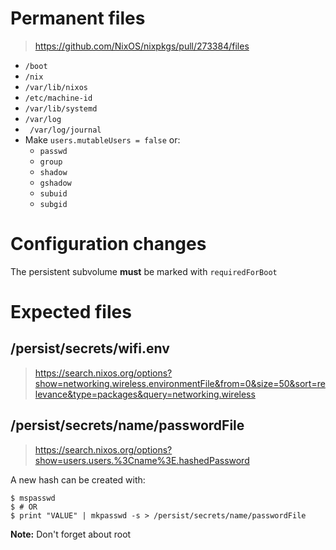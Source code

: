 # Permanent files

> https://github.com/NixOS/nixpkgs/pull/273384/files

- `/boot`
- `/nix`
- `/var/lib/nixos`
- `/etc/machine-id`
- `/var/lib/systemd`
- `/var/log`
- ` /var/log/journal`
- Make `users.mutableUsers = false` or:
  - `passwd`
  - `group`
  - `shadow`
  - `gshadow`
  - `subuid`
  - `subgid`

# Configuration changes

The persistent subvolume **must** be marked with `requiredForBoot`

# Expected files

## /persist/secrets/wifi.env

> https://search.nixos.org/options?show=networking.wireless.environmentFile&from=0&size=50&sort=relevance&type=packages&query=networking.wireless

## /persist/secrets/name/passwordFile

> https://search.nixos.org/options?show=users.users.%3Cname%3E.hashedPassword

A new hash can be created with:

```
$ mspasswd
$ # OR
$ print "VALUE" | mkpasswd -s > /persist/secrets/name/passwordFile
```

**Note:** Don't forget about root
